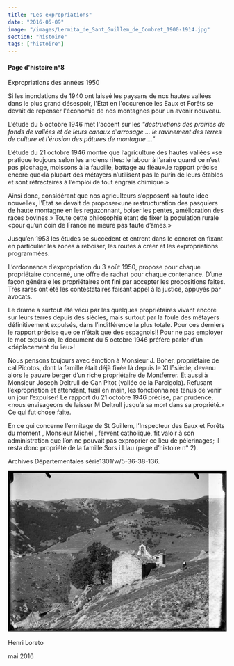 ```yaml
---
title: "Les expropriations"
date: "2016-05-09"
image: "/images/Lermita_de_Sant_Guillem_de_Combret_1900-1914.jpg"
section: "histoire"
tags: ["histoire"]
---
```


#### Page d'histoire n°8

Expropriations des années 1950

Si les inondations de 1940 ont laissé les paysans de nos hautes vallées dans le plus grand désespoir, l'Etat en l'occurence les Eaux et Forêts se devait de repenser l'économie de nos montagnes pour un avenir nouveau.

L’étude du 5 octobre 1946 met l'accent sur les <em>"destructions des prairies de fonds de vallées et de leurs canaux d'arrosage ... le ravinement des terres de culture et l'érosion des pâtures de montagne ..."</em>

L’étude du 21 octobre 1946 montre que l’agriculture des hautes vallées «se pratique toujours selon les anciens rites: le labour à l’araire quand ce n’est pas piochage, moissons à la faucille, battage au fléau».le rapport précise encore que«la plupart des métayers n’utilisent pas le purin de leurs étables et sont réfractaires à l’emploi de tout engrais chimique.»

Ainsi donc, considérant que nos agriculteurs s’opposent «à toute idée nouvelle», l’Etat se devait de proposer«une restructuration des pasquiers de haute montagne en les regazonnant, boiser les pentes, amélioration des races bovines.» Toute cette philosophie étant de fixer la population rurale «pour qu’un coin de France ne meure pas faute d’âmes.»

Jusqu’en 1953 les études se succèdent et entrent dans le concret en fixant en particulier les zones à reboiser, les routes à créer et les expropriations programmées.

L’ordonnance d’expropriation du 3 août 1950, propose pour chaque propriétaire concerné, une offre de rachat pour chaque contenance. D’une façon générale les propriétaires ont fini par accepter les propositions faites. Très rares ont été les contestataires faisant appel à la justice, appuyés par avocats.

Le drame a surtout été vécu par les quelques propriétaires vivant encore sur leurs terres depuis des siècles, mais surtout par la foule des métayers définitivement expulsés, dans l’indifférence la plus totale. Pour ces derniers le rapport précise que ce n’était que des espagnols!! Pour ne pas employer le mot expulsion, le document du 5 octobre 1946 préfère parler d’un «déplacement du lieu»!

Nous pensons toujours avec émotion à Monsieur J. Boher, propriétaire de cal Picotos, dont la famille était déjà fixée là depuis le XIII°siècle, devenu alors le pauvre berger d’un riche propriétaire de Montferrer. Et aussi à Monsieur Joseph Deltrull de Can Pitot (vallée de la Parcigola). Refusant l’expropriation et attendant, fusil en main, les fonctionnaires tenus de venir un jour l’expulser! Le rapport du 21 octobre 1946 précise, par prudence, «nous envisageons de laisser M Deltrull jusqu’à sa mort dans sa propriété.» Ce qui fut chose faite.

En ce qui concerne l’ermitage de St Guillem, l’Inspecteur des Eaux et Forêts du moment , Monsieur Michel , fervent catholique, fit valoir à son administration que l’on ne pouvait pas exproprier ce lieu de pèlerinages; il resta donc propriété de la famille Sors i Llau (page d’histoire n° 2).

Archives Départementales série1301/w/5-36-38-136.

<img title="Sant Guillem 1900 et 1914" src="/images/Lermita_de_Sant_Guillem_de_Combret_1900-1914.jpg" title="Aperçu de la chapelle au début du siècle dernier, entre 1900 et 1914" class="article-img-center"></img>

Henri Loreto

mai 2016
